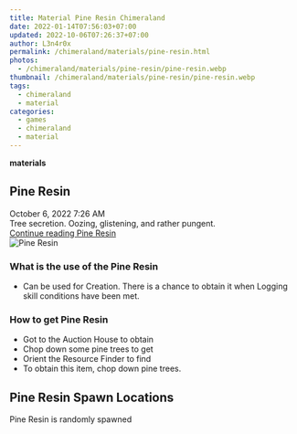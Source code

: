 ```yaml
---
title: Material Pine Resin Chimeraland
date: 2022-01-14T07:56:03+07:00
updated: 2022-10-06T07:26:37+07:00
author: L3n4r0x
permalink: /chimeraland/materials/pine-resin.html
photos:
  - /chimeraland/materials/pine-resin/pine-resin.webp
thumbnail: /chimeraland/materials/pine-resin/pine-resin.webp
tags:
  - chimeraland
  - material
categories:
  - games
  - chimeraland
  - material
---
```


<link
  rel="stylesheet"
  href="https://rawcdn.githack.com/dimaslanjaka/Web-Manajemen/870a349/css/bootstrap-5-3-0-alpha3-wrapper.css"
/>
<section id="bootstrap-wrapper">
  <div data-bs-theme="dark">
    <div
      class="row g-0 border rounded overflow-hidden flex-md-row mb-4 shadow-sm position-relative bg-dark text-light"
    >
      <div class="col p-4 d-flex flex-column position-static">
        <strong class="d-inline-block mb-2 text-success">materials</strong>
        <h2 class="mb-0">Pine Resin</h2>
        <div class="mb-1 text-muted">October 6, 2022 7:26 AM</div>
        <div class="mb-2 border p-1">
          Tree secretion. Oozing, glistening, and rather pungent.
        </div>
        <a
          href="/chimeraland/materials/pine-resin.html"
          class="stretched-link d-none text-primary"
          >Continue reading Pine Resin</a
        >
      </div>
      <div class="col-auto d-none d-md-block d-lg-block">
        <img
          src="https://www.webmanajemen.com/chimeraland/materials/pine-resin/pine-resin.webp"
          alt="Pine Resin"
        />
      </div>
    </div>
    <div class="row">
      <div class="col-lg-6 col-12 mb-2">
        <div class="card">
          <div class="card-body">
            <h3 class="card-title">What is the use of the Pine Resin</h3>
            <div class="card-text">
              <ul>
                <li>
                  Can be used for Creation. There is a chance to obtain it when
                  Logging skill conditions have been met.
                </li>
              </ul>
            </div>
          </div>
        </div>
      </div>
      <div class="col-lg-6 col-12 mb-2">
        <div class="card">
          <div class="card-body">
            <h3 class="card-title">How to get Pine Resin</h3>
            <div class="card-text">
              <ul>
                <li>Got to the Auction House to obtain</li>
                <li>Chop down some pine trees to get</li>
                <li>Orient the Resource Finder to find</li>
                <li>To obtain this item, chop down pine trees.</li>
              </ul>
            </div>
          </div>
        </div>
      </div>
      <div class="col-12 mb-2">
        <h2>Pine Resin Spawn Locations</h2>
        <p>Pine Resin is randomly spawned</p>
      </div>
    </div>
  </div>
</section>